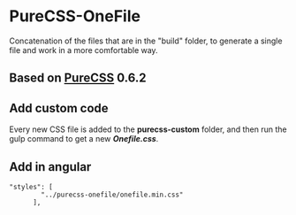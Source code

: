 # PureCSS-OneFile
Concatenation of the files that are in the "build" folder, to generate a single file and work in a more comfortable way.

## Based on [PureCSS](https://purecss.io/) 0.6.2

## Add custom code

Every new CSS file is added to the **purecss-custom** folder, and then run the gulp command to get a new **_Onefile.css_**.

## Add in angular

```
"styles": [
        "../purecss-onefile/onefile.min.css"
      ],
```  

